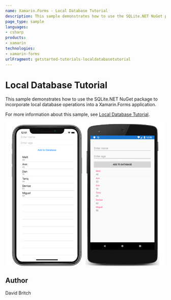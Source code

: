 ```yaml
---
name: Xamarin.Forms - Local Database Tutorial
description: This sample demonstrates how to use the SQLite.NET NuGet package to incorporate local database operations into a Xamarin.Forms application.
page_type: sample
languages:
- csharp
products:
- xamarin
technologies:
- xamarin-forms
urlFragment: getstarted-tutorials-localdatabasetutorial
---
```

# Local Database Tutorial

This sample demonstrates how to use the SQLite.NET NuGet package to incorporate local database operations into a Xamarin.Forms application.

For more information about this sample, see [Local Database Tutorial](https://docs.microsoft.com/xamarin/get-started/tutorials/local-datbase/).

![Local Database Tutorial application screenshot](Screenshots/01All.png "Local Database Tutorial application screenshot")

## Author

David Britch
